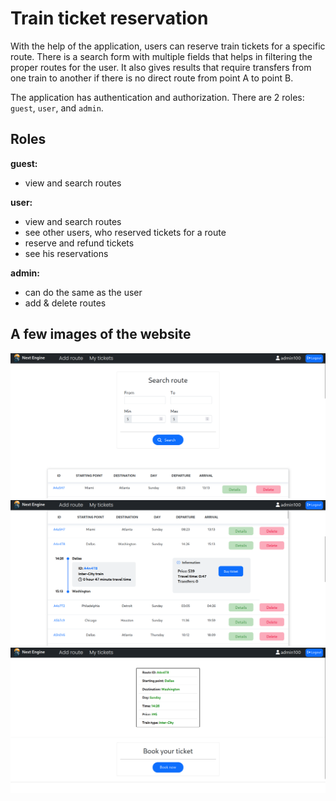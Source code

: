 # Train ticket reservation
With the help of the application, users can reserve train tickets for a specific route. There is a search form with multiple fields that helps in filtering the proper routes for the user. It also gives results that require transfers from one train to another if there is no direct route from point A to point B.

The application has authentication and authorization. There are 2 roles: `guest`, `user`, and `admin`.

## Roles

**guest:**  
  - view and search routes

**user:** 
  - view and search routes
  - see other users, who reserved tickets for a route
  - reserve and refund tickets 
  - see his reservations
               
**admin:**
  - can do the same as the user
  - add & delete routes
  
  
  ## A few images of the website
  
<img src="https://github.com/nandor23/train-tickets/blob/main/image_1.png" alt="game" width="900"/>
<img src="https://github.com/nandor23/train-tickets/blob/main/image_2.png" alt="game" width="900"/>
<img src="https://github.com/nandor23/train-tickets/blob/main/image_3.png" alt="game" width="900"/>

  
